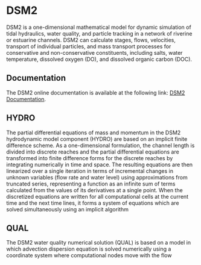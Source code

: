 # DSM2
DSM2 is a one-dimensional mathematical model for dynamic simulation of tidal hydraulics,
water quality, and particle tracking in a network of riverine or estuarine channels. DSM2 can
calculate stages, flows, velocities, transport of individual particles, and mass transport processes
for conservative and non-conservative constituents, including salts, water temperature, dissolved
oxygen (DO), and dissolved organic carbon (DOC).

## Documentation
The DSM2 online documentation is available at the following link:
[DSM2 Documentation](https://cadwrdeltamodeling.github.io/dsm2/).

## HYDRO
The partial differential equations of mass and momentum in the DSM2 hydrodynamic model
component (HYDRO) are based on an implicit finite difference scheme. As a one-dimensional
formulation, the channel length is divided into discrete reaches and the partial differential
equations are transformed into finite difference forms for the discrete reaches by integrating
numerically in time and space. The resulting equations are then linearized over a single iteration
in terms of incremental changes in unknown variables (flow rate and water level) using
approximations from truncated series, representing a function as an infinite sum of terms
calculated from the values of its derivatives at a single point. When the discretized equations are
written for all computational cells at the current time and the next time lines, it forms a system of
equations which are solved simultaneously using an implicit algorithm

## QUAL
The DSM2 water quality numerical solution (QUAL) is based on a model in which advection dispersion
equation is solved numerically using a coordinate system where computational nodes
move with the flow
